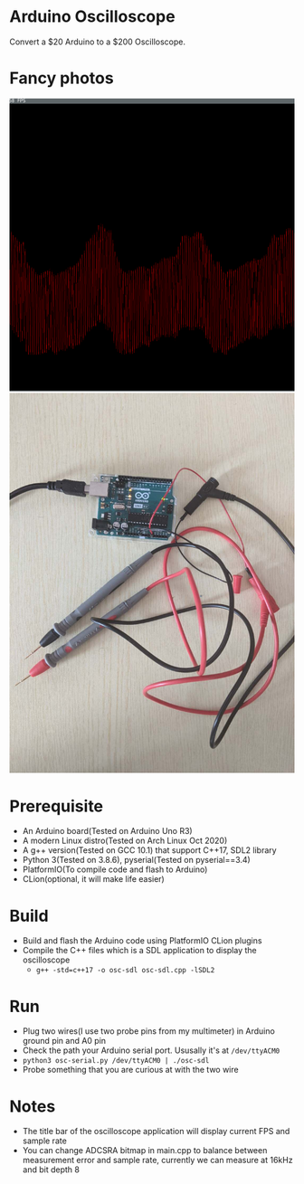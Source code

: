 # Arduino Oscilloscope

Convert a $20 Arduino to a $200 Oscilloscope.

# Fancy photos

![img1](docs/showoff1.png)
![img2](docs/showoff2.jpg)

# Prerequisite

- An Arduino board(Tested on Arduino Uno R3)
- A modern Linux distro(Tested on Arch Linux Oct 2020)
- A g++ version(Tested on GCC 10.1) that support C++17, SDL2 library
- Python 3(Tested on 3.8.6), pyserial(Tested on pyserial==3.4)
- PlatformIO(To compile code and flash to Arduino)
- CLion(optional, it will make life easier)

# Build

- Build and flash the Arduino code using PlatformIO CLion plugins
- Compile the C++ files which is a SDL application to display the oscilloscope
  - `g++ -std=c++17 -o osc-sdl osc-sdl.cpp -lSDL2`

# Run

- Plug two wires(I use two probe pins from my multimeter) in Arduino ground pin and A0 pin
- Check the path your Arduino serial port. Ususally it's at `/dev/ttyACM0`
- `python3 osc-serial.py /dev/ttyACM0 | ./osc-sdl`
- Probe something that you are curious at with the two wire

# Notes

- The title bar of the oscilloscope application will display current FPS and sample rate
- You can change ADCSRA bitmap in main.cpp to balance between measurement error and sample rate, currently we can measure at 16kHz and bit depth 8

